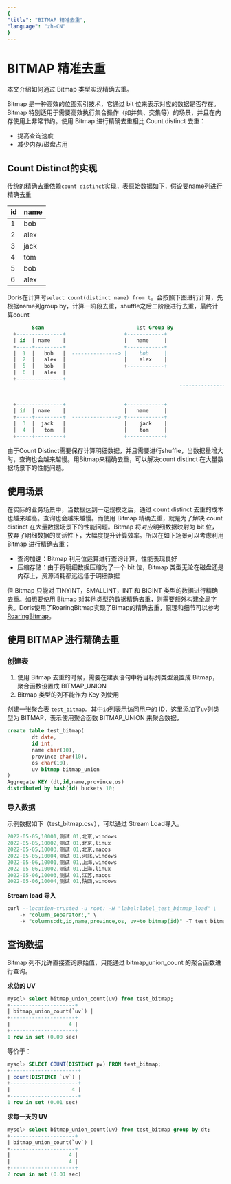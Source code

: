 ```yaml
---
{
"title": "BITMAP 精准去重",
"language": "zh-CN"
}
---
```


<!--
Licensed to the Apache Software Foundation (ASF) under one
or more contributor license agreements.  See the NOTICE file
distributed with this work for additional information
regarding copyright ownership.  The ASF licenses this file
to you under the Apache License, Version 2.0 (the
"License"); you may not use this file except in compliance
with the License.  You may obtain a copy of the License at

  http://www.apache.org/licenses/LICENSE-2.0

Unless required by applicable law or agreed to in writing,
software distributed under the License is distributed on an
"AS IS" BASIS, WITHOUT WARRANTIES OR CONDITIONS OF ANY
KIND, either express or implied.  See the License for the
specific language governing permissions and limitations
under the License.
-->

# BITMAP 精准去重

本文介绍如何通过 Bitmap 类型实现精确去重。

Bitmap 是一种高效的位图索引技术，它通过 bit 位来表示对应的数据是否存在。Bitmap 特别适用于需要高效执行集合操作（如并集、交集等）的场景，并且在内存使用上非常节约。使用 Bitmap 进行精确去重相比 Count distinct 去重：

-  提高查询速度 
-  减少内存/磁盘占用

## **Count Distinct的实现**

传统的精确去重依赖`count distinct`实现，表原始数据如下，假设要name列进行精确去重

| id   | name |
| ---- | ---- |
| 1    | bob  |
| 2    | alex |
| 3    | jack |
| 4    | tom  |
| 5    | bob  |
| 6    | alex |

Doris在计算时`select count(distinct name) from t`。会按照下图进行计算，先根据name列group by，计算一阶段去重，shuffle之后二阶段进行去重，最终计算count

```SQL
        Scan                              1st Group By                       2nd Group By                     Count 
  +---------------+                   +------------+                       +------------+                +------------+ 
  | id  | name    |                   |   name     |                       |   name     |                | count(name)| 
  +-----+---------+                   +------------+                       +------------+                +------------+ 
  |  1  |   bob   |  ---------------> |    bob     |                       |    bob     |    ------->    |     4      | 
  |  2  |   alex  |                   |    alex    |                       |    alex    |                +------------+ 
  |  5  |   bob   |                   +------------+                       |    jack    | 
  |  6  |   alex  |                                                        |    tom     | 
  +---------------+                                                        +------------+ 
                                                        ----------------> 
                                           
                                           
  +---------------+                   +------------+ 
  | id  | name    |                   |   name     | 
  +-----+---------+  ---------------> +------------+ 
  |  3  |  jack   |                   |    jack    | 
  |  4  |   tom   |                   |    tom     | 
  +-----+---------+                   +------------+
```

由于Count Distinct需要保存计算明细数据，并且需要进行shuffle，当数据量增大时，查询也会越来越慢。用Bitmap来精确去重，可以解决count distinct 在大量数据场景下的性能问题。

## **使用场景**

在实际的业务场景中，当数据达到一定规模之后，通过 count distinct 去重的成本也越来越高。查询也会越来越慢。而使用 Bitmap 精确去重，就是为了解决 count distinct 在大量数据场景下的性能问题。Bitmap 将对应明细数据映射为 bit 位，放弃了明细数据的灵活性下，大幅度提升计算效率。所以在如下场景可以考虑利用 Bitmap 进行精确去重：

- 查询加速：Bitmap 利用位运算进行查询计算，性能表现良好
- 压缩存储：由于将明细数据压缩为了一个 bit 位，Bitmap 类型无论在磁盘还是内存上，资源消耗都远远低于明细数据

但 Bitmap 只能对 TINYINT，SMALLINT，INT 和 BIGINT 类型的数据进行精确去重。如想要使用 Bitmap 对其他类型的数据精确去重，则需要额外构建全局字典。Doris使用了RoaringBitmap实现了Bimap的精确去重，原理和细节可以参考[RoaringBitmap](https://roaringbitmap.org/)。

## **使用 BITMAP 进行精确去重**

### **创建表**

1. 使用 Bitmap 去重的时候，需要在建表语句中将目标列类型设置成 Bitmap，聚合函数设置成 BITMAP_UNION
2. Bitmap 类型的列不能作为 Key 列使用

创建一张聚合表 `test_bitmap`。其中`id`列表示访问用户的 ID，这里添加了`uv`列类型为 BITMAP，表示使用聚合函数 BITMAP_UNION 来聚合数据，

```SQL
create table test_bitmap(
        dt date,
        id int,
        name char(10),
        province char(10),
        os char(10),
        uv bitmap bitmap_union
)
Aggregate KEY (dt,id,name,province,os)
distributed by hash(id) buckets 10;
```

### **导入数据**

示例数据如下（test_bitmap.csv），可以通过 Stream Load导入。

```SQL
2022-05-05,10001,测试 01,北京,windows 
2022-05-05,10002,测试 01,北京,linux 
2022-05-05,10003,测试 01,北京,macos 
2022-05-05,10004,测试 01,河北,windows 
2022-05-06,10001,测试 01,上海,windows 
2022-05-06,10002,测试 01,上海,linux 
2022-05-06,10003,测试 01,江苏,macos 
2022-05-06,10004,测试 01,陕西,windows
```

**Stream load 导入**

```SQL
curl --location-trusted -u root: -H "label:label_test_bitmap_load" \
    -H "column_separator:," \
    -H "columns:dt,id,name,province,os, uv=to_bitmap(id)" -T test_bitmap.csv http://fe_IP:8030/api/demo/test_bitmap/_stream_load
```

## **查询数据**

Bitmap 列不允许直接查询原始值，只能通过 bitmap_union_count 的聚合函数进行查询。

**求总的 UV**

```SQL
mysql> select bitmap_union_count(uv) from test_bitmap;
+---------------------+
| bitmap_union_count(`uv`) |
+---------------------+
|                   4 |
+---------------------+
1 row in set (0.00 sec)
```

   等价于：

```SQL
mysql> SELECT COUNT(DISTINCT pv) FROM test_bitmap;
+----------------------+
| count(DISTINCT `uv`) |
+----------------------+
|                    4 |
+----------------------+
1 row in set (0.01 sec)
```

**求每一天的 UV**

```SQL
mysql> select bitmap_union_count(uv) from test_bitmap group by dt;
+---------------------+
| bitmap_union_count(`uv`) |
+---------------------+
|                   4 |
|                   4 |
+---------------------+
2 rows in set (0.01 sec)
```
